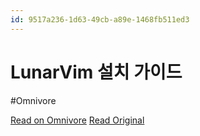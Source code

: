 ```yaml
---
id: 9517a236-1d63-49cb-a89e-1468fb511ed3
---
```


# LunarVim 설치 가이드
#Omnivore

[Read on Omnivore](https://omnivore.app/me/lunar-vim-18dadca3db6)
[Read Original](https://middleearth.tistory.com/m/229)

